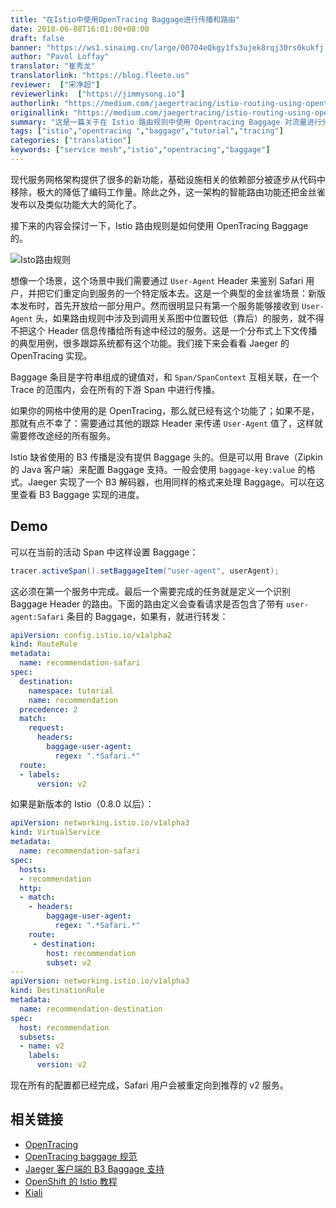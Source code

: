 ```yaml
---
title: "在Istio中使用OpenTracing Baggage进行传播和路由"
date: 2018-06-08T16:01:00+08:00
draft: false
banner: "https://ws1.sinaimg.cn/large/00704eQkgy1fs3ujek8rqj30rs0kukfj.jpg"
author: "Pavol Loffay"
translator: "崔秀龙"
translatorlink: "https://blog.fleeto.us"
reviewer:  ["宋净超"]
reviewerlink:  ["https://jimmysong.io"]
authorlink: "https://medium.com/jaegertracing/istio-routing-using-opentracing-baggage-distributed-context-propagation-ed8d787a4bef"
originallink: "https://medium.com/jaegertracing/istio-routing-using-opentracing-baggage-distributed-context-propagation-ed8d787a4bef"
summary: "这是一篇关于在 Istio 路由规则中使用 Opentracing Baggage 对流量进行分布式追踪的教程。"
tags: ["istio","opentracing ","baggage","tutorial","tracing"]
categories: ["translation"]
keywords: ["service mesh","istio","opentracing","baggage"]
---
```


现代服务网格架构提供了很多的新功能，基础设施相关的依赖部分被逐步从代码中移除，极大的降低了编码工作量。除此之外，这一架构的智能路由功能还把金丝雀发布以及类似功能大大的简化了。

接下来的内容会探讨一下，Istio 路由规则是如何使用 OpenTracing Baggage 的。

![Isto路由规则](https://ws1.sinaimg.cn/large/00704eQkgy1fs3tvxhiqnj30a60h3wg2.jpg)

想像一个场景，这个场景中我们需要通过 `User-Agent` Header 来鉴别 Safari 用户，并把它们重定向到服务的一个特定版本去。这是一个典型的金丝雀场景：新版本发布时，首先开放给一部分用户。然而很明显只有第一个服务能够接收到 `User-Agent` 头，如果路由规则中涉及到调用关系图中位置较低（靠后）的服务，就不得不把这个 Header 信息传播给所有途中经过的服务。这是一个分布式上下文传播的典型用例，很多跟踪系统都有这个功能。我们接下来会看看 Jaeger 的 OpenTracing 实现。

Baggage 条目是字符串组成的键值对，和 `Span/SpanContext` 互相关联，在一个 Trace 的范围内，会在所有的下游 Span 中进行传播。

如果你的网格中使用的是 OpenTracing，那么就已经有这个功能了；如果不是，那就有点不幸了：需要通过其他的跟踪 Header 来传递 `User-Agent` 值了，这样就需要修改途经的所有服务。

Istio 缺省使用的 B3 传播是没有提供 Baggage 头的。但是可以用 Brave（Zipkin 的 Java 客户端）来配置 Baggage 支持。一般会使用 `baggage-key:value` 的格式。Jaeger 实现了一个 B3 解码器，也用同样的格式来处理 Baggage。可以在这里查看 B3 Baggage 实现的进度。

## Demo

可以在当前的活动 Span 中这样设置 Baggage：

```java
tracer.activeSpan().setBaggageItem("user-agent", userAgent);
```

这必须在第一个服务中完成。最后一个需要完成的任务就是定义一个识别 Baggage Header 的路由。下面的路由定义会查看请求是否包含了带有 `user-agent:Safari` 条目的 Baggage，如果有，就进行转发：

```yaml
apiVersion: config.istio.io/v1alpha2
kind: RouteRule
metadata:
  name: recommendation-safari
spec:
  destination:
    namespace: tutorial
    name: recommendation
  precedence: 2
  match:
    request:
      headers:
        baggage-user-agent:
          regex: ".*Safari.*"  
  route:
  - labels:
      version: v2
```

如果是新版本的 Istio（0.8.0 以后）：

```yaml
apiVersion: networking.istio.io/v1alpha3
kind: VirtualService
metadata:
  name: recommendation-safari
spec:
  hosts:
  - recommendation
  http:
  - match:
    - headers:
        baggage-user-agent:
          regex: ".*Safari.*"
    route:
     - destination:
        host: recommendation
        subset: v2
---
apiVersion: networking.istio.io/v1alpha3
kind: DestinationRule
metadata:
  name: recommendation-destination
spec:
  host: recommendation
  subsets:
  - name: v2
    labels:
      version: v2
```

现在所有的配置都已经完成，Safari 用户会被重定向到推荐的 v2 服务。

## 相关链接

- [OpenTracing](http://opentracing.io/)
- [OpenTracing baggage 规范](https://github.com/opentracing/specification/blob/master/specification.md#set-a-baggage-item)
- [Jaeger 客户端的 B3 Baggage 支持](https://github.com/jaegertracing/jaeger/issues/755#issuecomment-393929718)
- [OpenShift 的 Istio 教程](https://github.com/redhat-developer-demos/istio-tutorial)
- [Kiali](https://kiali.org/)